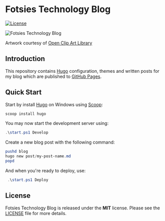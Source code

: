 # Fotsies Technology Blog

[![License](https://img.shields.io/badge/license-MIT-blue.svg)](https://github.com/fgimian/fgimian.github.io/blob/master/LICENSE)

![Fotsies Technology Blog](https://raw.githubusercontent.com/fgimian/fgimian.github.io/source/images/fotsies-technology-blog-logo.png)

Artwork courtesy of
[Open Clip Art Library](https://openclipart.org/detail/97789/nerd)

## Introduction

This repository contains [Hugo](https://gohugo.io/) configuration, themes and
written posts for my blog which are published to
[GitHub Pages](https://fgimian.github.io/).

## Quick Start

Start by install [Hugo](https://gohugo.io/) on Windows using [Scoop](https://scoop.sh/):

```powershell
scoop install hugo
```

You may now start the development server using:

```powershell
.\start.ps1 Develop
```

Create a new blog post with the following command:

```powershell
pushd blog
hugo new post/my-post-name.md
popd
```

And when you're ready to deploy, use:

```powershell
 .\start.ps1 Deploy
```

## License

Fotsies Technology Blog is released under the **MIT** license. Please see the
[LICENSE](https://github.com/fgimian/fgimian.github.io/blob/source/LICENSE)
file for more details.
